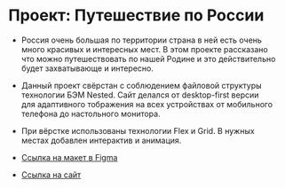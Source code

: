 # Проект: Путешествие по России

* Россия очень большая по территории страна в ней есть очень  
много красивых и интересных мест. В этом проекте рассказано  
что можно путешествовать по нашей Родине и это действительно  
будет захватывающе и интересно.  

* Данный проект свёрстан с соблюдением файловой структуры  
технологии БЭМ Nested. Сайт делался от desktop-first версии  
для адаптивного тображения на всех устройствах от мобильного  
 телефона до настольного монитора. 
 
* При вёрстке использованы технологии Flex и Grid. В нужных  
местах добавлен интерактив и анимация. 

* [Ссылка на макет в Figma](https://www.figma.com/file/5S2WSbEFL6awjVWJ0NWL8Q/Sprint-3_-Russia-_-desktop-mobile?node-id=28503%3A0)


* [Cсылка на сайт](https://RomanAnurov.github.io/russian-travel/index.html)
